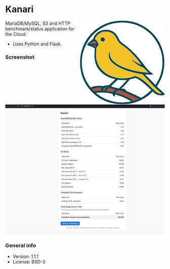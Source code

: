 # Kanari

<img src="img/logo.svg" alt="Kanari" align="right"></img>

MariaDB/MySQL, S3 and HTTP benchmark/status application for the Cloud.

* Uses Python and Flask.

### Screenshot

![Screenshot](img/2025-03-26-screenshot.png)

### General info

* Version: 1.1.1
* License: BSD-3
